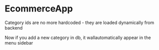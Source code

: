 # EcommerceApp
Category ids are no more hardcoded - they are loaded dynamically from backend 

Now if you add a new category in db, it wallautomatically appear in the menu sidebar
